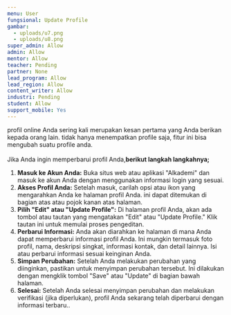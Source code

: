 ```yaml
---
menu: User
fungsional: Update Profile
gambar:
  - uploads/u7.png
  - uploads/u8.png
super_admin: Allow
admin: Allow
mentor: Allow
teacher: Pending
partner: None
lead_program: Allow
lead_region: Allow
content_writer: Allow
industri: Pending
student: Allow
support_mobile: Yes
---
```

profil online Anda sering kali merupakan kesan pertama yang Anda berikan kepada orang lain. tidak hanya menempatkan profile saja, fitur ini bisa mengubah suatu profile anda.\
\
Jika Anda ingin memperbarui profil Anda,**berikut langkah langkahnya;**

1. **Masuk ke Akun Anda:** Buka situs web atau aplikasi "Alkademi" dan masuk ke akun Anda dengan menggunakan informasi login yang sesuai.
2. **Akses Profil Anda:** Setelah masuk, carilah opsi atau ikon yang mengarahkan Anda ke halaman profil Anda. ini dapat ditemukan di bagian atas atau pojok kanan atas halaman.
3. **Pilih "Edit" atau "Update Profile":** Di halaman profil Anda, akan ada tombol atau tautan yang mengatakan "Edit" atau "Update Profile." Klik tautan ini untuk memulai proses pengeditan.
4. **Perbarui Informasi:** Anda akan diarahkan ke halaman di mana Anda dapat memperbarui informasi profil Anda. Ini mungkin termasuk foto profil, nama, deskripsi singkat, informasi kontak, dan detail lainnya. Isi atau perbarui informasi sesuai keinginan Anda.
5. **Simpan Perubahan:** Setelah Anda melakukan perubahan yang diinginkan, pastikan untuk menyimpan perubahan tersebut. Ini dilakukan dengan mengklik tombol "Save" atau "Update" di bagian bawah halaman.
6. **Selesai:** Setelah Anda selesai menyimpan perubahan dan melakukan verifikasi (jika diperlukan), profil Anda sekarang telah diperbarui dengan informasi terbaru..